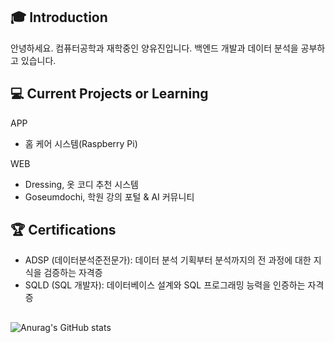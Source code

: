 ## 🎓 Introduction
안녕하세요.
컴퓨터공학과 재학중인 양유진입니다.
백엔드 개발과 데이터 분석을 공부하고 있습니다.

## 💻 Current Projects or Learning
APP
- 홈 케어 시스템(Raspberry Pi)

WEB
- Dressing, 옷 코디 추천 시스템
- Goseumdochi, 학원 강의 포털 & AI 커뮤니티

## 🏆 Certifications
- ADSP (데이터분석준전문가): 데이터 분석 기획부터 분석까지의 전 과정에 대한 지식을 검증하는 자격증
- SQLD (SQL 개발자): 데이터베이스 설계와 SQL 프로그래밍 능력을 인증하는 자격증
##

![Anurag's GitHub stats](https://github-readme-stats.vercel.app/api?username=yujin1875&show_icons=true&theme=radical)
